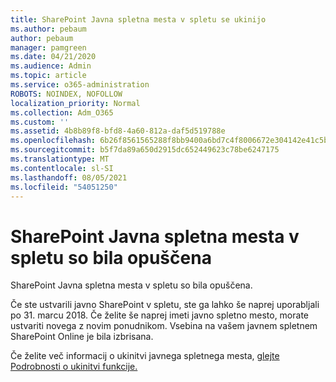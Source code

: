 ```yaml
---
title: SharePoint Javna spletna mesta v spletu se ukinijo
ms.author: pebaum
author: pebaum
manager: pamgreen
ms.date: 04/21/2020
ms.audience: Admin
ms.topic: article
ms.service: o365-administration
ROBOTS: NOINDEX, NOFOLLOW
localization_priority: Normal
ms.collection: Adm_O365
ms.custom: ''
ms.assetid: 4b8b89f8-bfd8-4a60-812a-daf5d519788e
ms.openlocfilehash: 6b26f8561565288f8bb9400a6bd7c4f8006672e304142e41c5b92088036e88bd
ms.sourcegitcommit: b5f7da89a650d2915dc652449623c78be6247175
ms.translationtype: MT
ms.contentlocale: sl-SI
ms.lasthandoff: 08/05/2021
ms.locfileid: "54051250"
---
```

# <a name="sharepoint-online-public-websites-have-been-discontinued"></a>SharePoint Javna spletna mesta v spletu so bila opuščena

SharePoint Javna spletna mesta v spletu so bila opuščena.

Če ste ustvarili javno SharePoint v spletu, ste ga lahko še naprej uporabljali po 31. marcu 2018. Če želite še naprej imeti javno spletno mesto, morate ustvariti novega z novim ponudnikom. Vsebina na vašem javnem spletnem SharePoint Online je bila izbrisana.

Če želite več informacij o ukinitvi javnega spletnega mesta, [glejte Podrobnosti o ukinitvi funkcije.](https://go.microsoft.com/fwlink/?linkid=866980)
